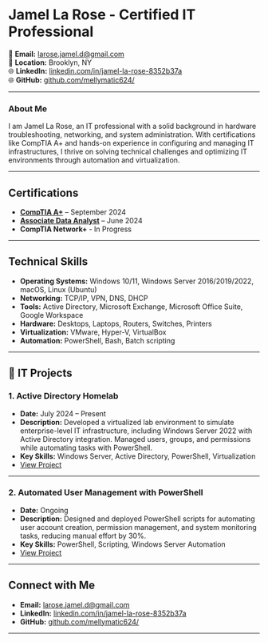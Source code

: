 # **Jamel La Rose - Certified IT Professional**

📧 **Email:** larose.jamel.d@gmail.com  
📍 **Location:** Brooklyn, NY  
🌐 **LinkedIn:** [linkedin.com/in/jamel-la-rose-8352b37a](https://www.linkedin.com/in/jamel-la-rose-8352b37a)  
🌐 **GitHub:** [github.com/mellymatic624/](https://github.com/Mellymatic624/)

---

### **About Me**

I am Jamel La Rose, an IT professional with a solid background in hardware troubleshooting, networking, and system administration. With certifications like CompTIA A+ and hands-on experience in configuring and managing IT infrastructures, I thrive on solving technical challenges and optimizing IT environments through automation and virtualization.

---

## **Certifications**

- **[CompTIA A+](https://www.certmetrics.com/comptia/public/verification.aspx?code=2DXDNR24D76LV79Y)** – September 2024
- **[Associate Data Analyst](https://www.datacamp.com/certificate/DAA0010819815592)** – June 2024
- **CompTIA Network+** - In Progress
---

## **Technical Skills**

- **Operating Systems:** Windows 10/11, Windows Server 2016/2019/2022, macOS, Linux (Ubuntu)
- **Networking:** TCP/IP, VPN, DNS, DHCP
- **Tools:** Active Directory, Microsoft Exchange, Microsoft Office Suite, Google Workspace
- **Hardware:** Desktops, Laptops, Routers, Switches, Printers
- **Virtualization:** VMware, Hyper-V, VirtualBox
- **Automation:** PowerShell, Bash, Batch scripting

---

## **🔧 IT Projects**

### **1. Active Directory Homelab**
- **Date:** July 2024 – Present
- **Description:** Developed a virtualized lab environment to simulate enterprise-level IT infrastructure, including Windows Server 2022 with Active Directory integration. Managed users, groups, and permissions while automating tasks with PowerShell.
- **Key Skills:** Windows Server, Active Directory, PowerShell, Virtualization
- [View Project](https://github.com/Mellymatic624/active-directory-homelab/blob/main/README.md)

---

### **2. Automated User Management with PowerShell**
- **Date:** Ongoing
- **Description:** Designed and deployed PowerShell scripts for automating user account creation, permission management, and system monitoring tasks, reducing manual effort by 30%.
- **Key Skills:** PowerShell, Scripting, Windows Server Automation
- [View Project](https://github.com/Mellymatic624/Automated_User_Management/blob/main/README.md)

---

## **Connect with Me**

- **Email:** larose.jamel.d@gmail.com  
- **LinkedIn:** [linkedin.com/in/jamel-la-rose-8352b37a](https://www.linkedin.com/in/jamel-la-rose-8352b37a)  
- **GitHub:** [github.com/mellymatic624/](https://github.com/Mellymatic624/)

---
